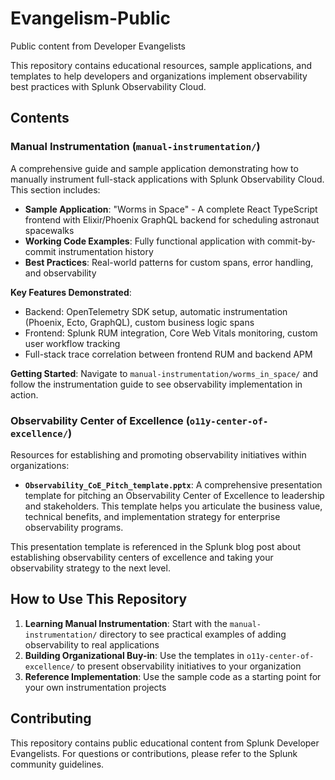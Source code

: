 # Evangelism-Public
Public content from Developer Evangelists

This repository contains educational resources, sample applications, and templates to help developers and organizations implement observability best practices with Splunk Observability Cloud.

## Contents

### Manual Instrumentation (`manual-instrumentation/`)

A comprehensive guide and sample application demonstrating how to manually instrument full-stack applications with Splunk Observability Cloud. This section includes:

- **Sample Application**: "Worms in Space" - A complete React TypeScript frontend with Elixir/Phoenix GraphQL backend for scheduling astronaut spacewalks
- **Working Code Examples**: Fully functional application with commit-by-commit instrumentation history
- **Best Practices**: Real-world patterns for custom spans, error handling, and observability

**Key Features Demonstrated**:
- Backend: OpenTelemetry SDK setup, automatic instrumentation (Phoenix, Ecto, GraphQL), custom business logic spans
- Frontend: Splunk RUM integration, Core Web Vitals monitoring, custom user workflow tracking
- Full-stack trace correlation between frontend RUM and backend APM

**Getting Started**: Navigate to `manual-instrumentation/worms_in_space/` and follow the instrumentation guide to see observability implementation in action.

### Observability Center of Excellence (`o11y-center-of-excellence/`)

Resources for establishing and promoting observability initiatives within organizations:

- **`Observability_CoE_Pitch_template.pptx`**: A comprehensive presentation template for pitching an Observability Center of Excellence to leadership and stakeholders. This template helps you articulate the business value, technical benefits, and implementation strategy for enterprise observability programs.

This presentation template is referenced in the Splunk blog post about establishing observability centers of excellence and taking your observability strategy to the next level.

## How to Use This Repository

1. **Learning Manual Instrumentation**: Start with the `manual-instrumentation/` directory to see practical examples of adding observability to real applications
2. **Building Organizational Buy-in**: Use the templates in `o11y-center-of-excellence/` to present observability initiatives to your organization
3. **Reference Implementation**: Use the sample code as a starting point for your own instrumentation projects

## Contributing

This repository contains public educational content from Splunk Developer Evangelists. For questions or contributions, please refer to the Splunk community guidelines.
